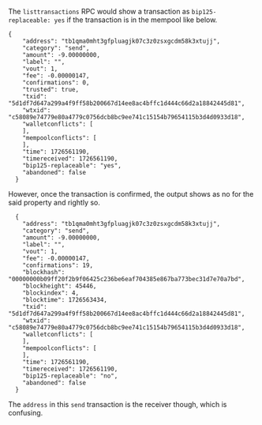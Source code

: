 The `listtransactions` RPC would show a transaction as `bip125-replaceable: yes` if the transaction is in the mempool like below.

```
{
    "address": "tb1qma0mht3gfpluagjk07c3z0zsxgcdm58k3xtujj",
    "category": "send",
    "amount": -9.00000000,
    "label": "",
    "vout": 1,
    "fee": -0.00000147,
    "confirmations": 0,
    "trusted": true,
    "txid": "5d1df7d647a299a4f9ff58b200667d14ee8ac4bffc1d444c66d2a18842445d81",
    "wtxid": "c58089e74779e80a4779c0756dcb8bc9ee741c15154b79654115b3d4d0933d18",
    "walletconflicts": [
    ],
    "mempoolconflicts": [
    ],
    "time": 1726561190,
    "timereceived": 1726561190,
    "bip125-replaceable": "yes",
    "abandoned": false
  }
```

However, once the transaction is confirmed, the output shows as no for the said property and rightly so.
```
  {
    "address": "tb1qma0mht3gfpluagjk07c3z0zsxgcdm58k3xtujj",
    "category": "send",
    "amount": -9.00000000,
    "label": "",
    "vout": 1,
    "fee": -0.00000147,
    "confirmations": 19,
    "blockhash": "00000000b09ff20f2b9f06425c236be6eaf704385e867ba773bec31d7e70a7bd",
    "blockheight": 45446,
    "blockindex": 4,
    "blocktime": 1726563434,
    "txid": "5d1df7d647a299a4f9ff58b200667d14ee8ac4bffc1d444c66d2a18842445d81",
    "wtxid": "c58089e74779e80a4779c0756dcb8bc9ee741c15154b79654115b3d4d0933d18",
    "walletconflicts": [
    ],
    "mempoolconflicts": [
    ],
    "time": 1726561190,
    "timereceived": 1726561190,
    "bip125-replaceable": "no",
    "abandoned": false
  }
```

The `address` in this `send` transaction is the receiver though, which is confusing.
